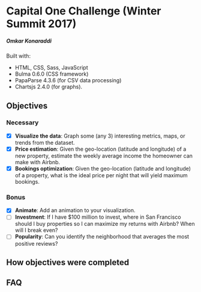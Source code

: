 # Capital One Challenge (Winter Summit 2017)
##### Omkar Konaraddi

Built with:
* HTML, CSS, Sass, JavaScript
* Bulma 0.6.0 (CSS framework)
* PapaParse 4.3.6 (for CSV data processing)
* Chartsjs 2.4.0 (for graphs).

## Objectives

### Necessary
- [X] **Visualize the data**: Graph some (any 3) interesting metrics, maps, or trends from the dataset.
- [X] **Price estimation**: Given the geo-location (latitude and longitude) of a new property, estimate the weekly average income the homeowner can make with Airbnb.
- [X] **Bookings optimization**: Given the geo-location (latitude and longitude) of a property, what is the ideal price per night that will yield maximum bookings.
### Bonus
- [X] **Animate**: Add an animation to your visualization.
- [ ] **Investment**: If I have $100 million to invest, where in San Francisco should I buy properties so I can maximize my returns with Airbnb? When will I break even?
- [ ] **Popularity**: Can you identify the neighborhood that averages the most positive reviews?

## How objectives were completed

## FAQ
